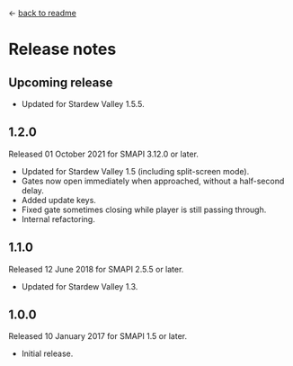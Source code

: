 ﻿← [back to readme](README.md)

# Release notes
## Upcoming release
* Updated for Stardew Valley 1.5.5.

## 1.2.0
Released 01 October 2021 for SMAPI 3.12.0 or later.

* Updated for Stardew Valley 1.5 (including split-screen mode).
* Gates now open immediately when approached, without a half-second delay.
* Added update keys.
* Fixed gate sometimes closing while player is still passing through.
* Internal refactoring.

## 1.1.0
Released 12 June 2018 for SMAPI 2.5.5 or later.

* Updated for Stardew Valley 1.3.

## 1.0.0
Released 10 January 2017 for SMAPI 1.5 or later.

* Initial release.
